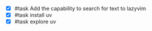 - [x] #task Add the capability to search for text to lazyvim
- [x] #task install uv
- [x] #task explore uv
